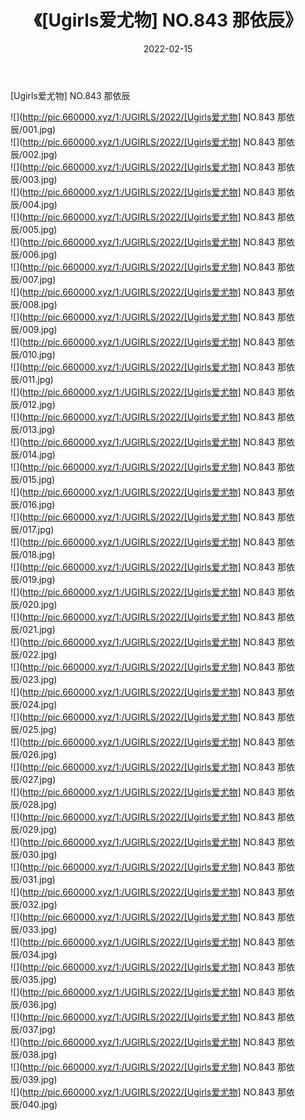 ﻿---
layout: post
title:  《[Ugirls爱尤物] NO.843 那依辰》
date:   2022-02-15
img: http://pic.660000.xyz/1:/UGIRLS/2022/[Ugirls爱尤物] NO.843 那依辰/000.jpg
categories: [美女, 清纯, 唯美]
---

[Ugirls爱尤物] NO.843 那依辰

 ![](http://pic.660000.xyz/1:/UGIRLS/2022/[Ugirls爱尤物] NO.843 那依辰/001.jpg) <br>![](http://pic.660000.xyz/1:/UGIRLS/2022/[Ugirls爱尤物] NO.843 那依辰/002.jpg) <br>![](http://pic.660000.xyz/1:/UGIRLS/2022/[Ugirls爱尤物] NO.843 那依辰/003.jpg) <br>![](http://pic.660000.xyz/1:/UGIRLS/2022/[Ugirls爱尤物] NO.843 那依辰/004.jpg) <br>![](http://pic.660000.xyz/1:/UGIRLS/2022/[Ugirls爱尤物] NO.843 那依辰/005.jpg) <br>![](http://pic.660000.xyz/1:/UGIRLS/2022/[Ugirls爱尤物] NO.843 那依辰/006.jpg) <br>![](http://pic.660000.xyz/1:/UGIRLS/2022/[Ugirls爱尤物] NO.843 那依辰/007.jpg) <br>![](http://pic.660000.xyz/1:/UGIRLS/2022/[Ugirls爱尤物] NO.843 那依辰/008.jpg) <br>![](http://pic.660000.xyz/1:/UGIRLS/2022/[Ugirls爱尤物] NO.843 那依辰/009.jpg) <br>![](http://pic.660000.xyz/1:/UGIRLS/2022/[Ugirls爱尤物] NO.843 那依辰/010.jpg) <br>![](http://pic.660000.xyz/1:/UGIRLS/2022/[Ugirls爱尤物] NO.843 那依辰/011.jpg) <br>![](http://pic.660000.xyz/1:/UGIRLS/2022/[Ugirls爱尤物] NO.843 那依辰/012.jpg) <br>![](http://pic.660000.xyz/1:/UGIRLS/2022/[Ugirls爱尤物] NO.843 那依辰/013.jpg) <br>![](http://pic.660000.xyz/1:/UGIRLS/2022/[Ugirls爱尤物] NO.843 那依辰/014.jpg) <br>![](http://pic.660000.xyz/1:/UGIRLS/2022/[Ugirls爱尤物] NO.843 那依辰/015.jpg) <br>![](http://pic.660000.xyz/1:/UGIRLS/2022/[Ugirls爱尤物] NO.843 那依辰/016.jpg) <br>![](http://pic.660000.xyz/1:/UGIRLS/2022/[Ugirls爱尤物] NO.843 那依辰/017.jpg) <br>![](http://pic.660000.xyz/1:/UGIRLS/2022/[Ugirls爱尤物] NO.843 那依辰/018.jpg) <br>![](http://pic.660000.xyz/1:/UGIRLS/2022/[Ugirls爱尤物] NO.843 那依辰/019.jpg) <br>![](http://pic.660000.xyz/1:/UGIRLS/2022/[Ugirls爱尤物] NO.843 那依辰/020.jpg) <br>![](http://pic.660000.xyz/1:/UGIRLS/2022/[Ugirls爱尤物] NO.843 那依辰/021.jpg) <br>![](http://pic.660000.xyz/1:/UGIRLS/2022/[Ugirls爱尤物] NO.843 那依辰/022.jpg) <br>![](http://pic.660000.xyz/1:/UGIRLS/2022/[Ugirls爱尤物] NO.843 那依辰/023.jpg) <br>![](http://pic.660000.xyz/1:/UGIRLS/2022/[Ugirls爱尤物] NO.843 那依辰/024.jpg) <br>![](http://pic.660000.xyz/1:/UGIRLS/2022/[Ugirls爱尤物] NO.843 那依辰/025.jpg) <br>![](http://pic.660000.xyz/1:/UGIRLS/2022/[Ugirls爱尤物] NO.843 那依辰/026.jpg) <br>![](http://pic.660000.xyz/1:/UGIRLS/2022/[Ugirls爱尤物] NO.843 那依辰/027.jpg) <br>![](http://pic.660000.xyz/1:/UGIRLS/2022/[Ugirls爱尤物] NO.843 那依辰/028.jpg) <br>![](http://pic.660000.xyz/1:/UGIRLS/2022/[Ugirls爱尤物] NO.843 那依辰/029.jpg) <br>![](http://pic.660000.xyz/1:/UGIRLS/2022/[Ugirls爱尤物] NO.843 那依辰/030.jpg) <br>![](http://pic.660000.xyz/1:/UGIRLS/2022/[Ugirls爱尤物] NO.843 那依辰/031.jpg) <br>![](http://pic.660000.xyz/1:/UGIRLS/2022/[Ugirls爱尤物] NO.843 那依辰/032.jpg) <br>![](http://pic.660000.xyz/1:/UGIRLS/2022/[Ugirls爱尤物] NO.843 那依辰/033.jpg) <br>![](http://pic.660000.xyz/1:/UGIRLS/2022/[Ugirls爱尤物] NO.843 那依辰/034.jpg) <br>![](http://pic.660000.xyz/1:/UGIRLS/2022/[Ugirls爱尤物] NO.843 那依辰/035.jpg) <br>![](http://pic.660000.xyz/1:/UGIRLS/2022/[Ugirls爱尤物] NO.843 那依辰/036.jpg) <br>![](http://pic.660000.xyz/1:/UGIRLS/2022/[Ugirls爱尤物] NO.843 那依辰/037.jpg) <br>![](http://pic.660000.xyz/1:/UGIRLS/2022/[Ugirls爱尤物] NO.843 那依辰/038.jpg) <br>![](http://pic.660000.xyz/1:/UGIRLS/2022/[Ugirls爱尤物] NO.843 那依辰/039.jpg) <br>![](http://pic.660000.xyz/1:/UGIRLS/2022/[Ugirls爱尤物] NO.843 那依辰/040.jpg) <br>
